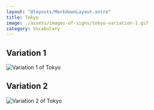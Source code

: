 ```yaml
---
layout: "@layouts/MarkdownLayout.astro"
title: Tokyo
image: ./assets/images-of-signs/tokyo-variation-1.gif
category: Vocabulary
---
```


## Variation 1

![Variation 1 of Tokyo](@signs/tokyo-variation-1.gif)

## Variation 2

![Variation 2 of Tokyo](@signs/tokyo-variation-2.gif)

